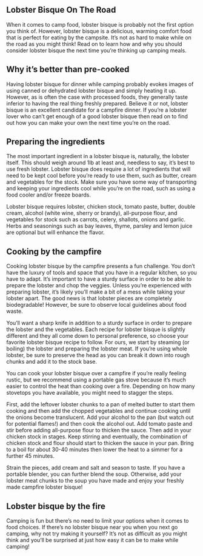 ## Lobster Bisque On The Road
When it comes to camp food, lobster bisque is probably not the first option you think of. However, lobster bisque is a delicious, warming comfort food that is perfect for eating by the campsite. It’s not as hard to make while on the road as you might think! Read on to learn how and why you should consider lobster bisque the next time you’re thinking up camping meals.

## Why it’s better than pre-cooked
Having lobster bisque for dinner while camping probably evokes images of using canned or dehydrated lobster bisque and simply heating it up. However, as is often the case with processed foods, they generally taste inferior to having the real thing freshly prepared. Believe it or not, lobster bisque is an excellent candidate for a campfire dinner. If you’re a lobster lover who can’t get enough of a good lobster bisque then read on to find out how you can make your own the next time you’re on the road.

## Preparing the ingredients
The most important ingredient in a lobster bisque is, naturally, the lobster itself. This should weigh around 1lb at least and, needless to say, it’s best to use fresh lobster. Lobster bisque does require a lot of ingredients that will need to be kept cool before you’re ready to use them, such as butter, cream and vegetables for the stock. Make sure you have some way of transporting and keeping your ingredients cool while you’re on the road, such as using a food cooler and/or freeze boards.

Lobster bisque requires lobster, chicken stock, tomato paste, butter, double cream, alcohol (white wine, sherry or brandy), all-purpose flour, and vegetables for stock such as carrots, celery, shallots, onions and garlic. Herbs and seasonings such as bay leaves, thyme, parsley and lemon juice are optional but will enhance the flavor. 

## Cooking by the campfire
Cooking lobster bisque by the campfire presents a fun challenge. You don’t have the luxury of tools and space that you have in a regular kitchen, so you have to adapt. It’s important to have a sturdy surface in order to be able to prepare the lobster and chop the veggies. Unless you’re experienced with preparing lobster, it’s likely you’ll make a bit of a mess while taking your lobster apart. The good news is that lobster pieces are completely biodegradable! However, be sure to observe local guidelines about food waste.

You’ll want a sharp knife in addition to a sturdy surface in order to prepare the lobster and the vegetables. Each recipe for lobster bisque is slightly different and they all come down to personal preference, so choose your favorite lobster bisque recipe to follow. For ours, we start by steaming (or boiling) the lobster and preparing the lobster meat. If you’re using whole lobster, be sure to preserve the head as you can break it down into rough chunks and add it to the stock base.

You can cook your lobster bisque over a campfire if you’re really feeling rustic, but we recommend using a portable gas stove because it’s much easier to control the heat than cooking over a fire. Depending on how many stovetops you have available, you might need to stagger the steps.

First, add the leftover lobster chunks to a pan of melted butter to start them cooking and then add the chopped vegetables and continue cooking until the onions become translucent. Add your alcohol to the pan (but watch out for potential flames!) and then cook the alcohol out. Add tomato paste and stir before adding all-purpose flour to thicken the sauce. Then add in your chicken stock in stages. Keep stirring and eventually, the combination of chicken stock and flour should start to thicken the sauce in your pan. Bring to a boil for about 30-40 minutes then lower the heat to a simmer for a further 45 minutes.

Strain the pieces, add cream and salt and season to taste. If you have a portable blender, you can further blend the soup. Otherwise, add your lobster meat chunks to the soup you have made and enjoy your freshly made campfire lobster bisque!

## Lobster bisque by the fire
Camping is fun but there’s no need to limit your options when it comes to food choices. If there’s no lobster bisque near you when you next go camping, why not try making it yourself? It’s not as difficult as you might think and you’ll be surprised at just how easy it can be to make while camping!

